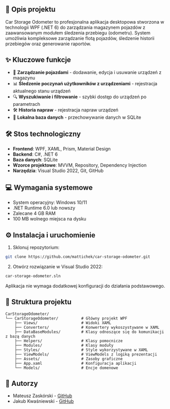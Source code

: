 ## 📖 Opis projektu

Car Storage Odometer to profesjonalna aplikacja desktopowa stworzona w technologii WPF (.NET 6) do zarządzania magazynem pojazdów z zaawansowanym modułem śledzenia przebiegu (odometru). System umożliwia kompleksowe zarządzanie flotą pojazdów, śledzenie historii przebiegów oraz generowanie raportów.

## ✨ Kluczowe funkcje

- 🚗 **Zarządzanie pojazdami** - dodawanie, edycja i usuwanie urządzeń z magazynu
- 📊 **Śledzenie poczynań użytkowników z urządzeniami** - rejestracja aktualnego stanu urządzeń 
- 🔍 **Wyszukiwanie i filtrowanie** - szybki dostęp do urządzeń po parametrach
- 🛠 **Historia napraw** - rejestracja napraw urządzeń
- 💾 **Lokalna baza danych** - przechowywanie danych w SQLite

## 🛠 Stos technologiczny

- **Frontend**: WPF, XAML, Prism, Material Design
- **Backend**: C#, .NET 6
- **Baza danych**: SQLite
- **Wzorce projektowe**: MVVM, Repository, Dependency Injection
- **Narzędzia**: Visual Studio 2022, Git, GitHub

## 💻 Wymagania systemowe

- System operacyjny: Windows 10/11
- .NET Runtime 6.0 lub nowszy
- Zalecane 4 GB RAM
- 100 MB wolnego miejsca na dysku

## ⚙️ Instalacja i uruchomienie

1. Sklonuj repozytorium:
```bash
git clone https://github.com/mattichek/car-storage-odometer.git
```

2. Otwórz rozwiązanie w Visual Studio 2022:
```bash
car-storage-odometer.sln
```


Aplikacja nie wymaga dodatkowej konfiguracji do działania podstawowego.

## 📂 Struktura projektu

```
CarStorageOdometer/
└── CarStorageOdometer/          # Główny projekt WPF
    ├── Views/                   # Widoki XAML
    ├── Converters/              # Konwertery wykoszystywane w XAML
    ├── DataBaseModules/         # Klasy odnoszące się do komunikacji z bazą danych
    ├── Helpers/                 # Klasy pomocnicze
    ├── Modules/                 # Klasy moduły 
    ├── Styles/                  # Style wykorzystywane w XAML
    ├── ViewModels/              # ViewModels z logiką prezentacji
    ├── Assets/                  # Zasoby graficzne
    ├── App.xaml                 # Konfiguracja aplikacji
    └── Models/                  # Encje domenowe
```

## 👥 Autorzy

- Mateusz Zaskórski - [GitHub](https://github.com/mattichek)
- Jakub Kwaśniewski - [GitHub](https://github.com/miszczur)
